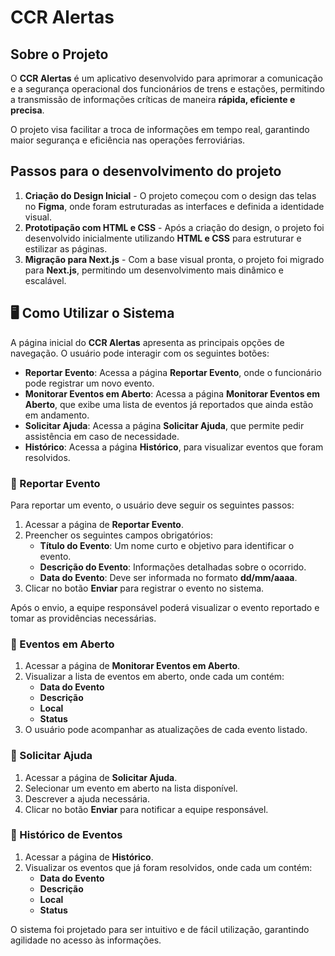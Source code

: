 # CCR Alertas

## Sobre o Projeto

O **CCR Alertas** é um aplicativo desenvolvido para aprimorar a comunicação e a segurança operacional dos funcionários de trens e estações, permitindo a transmissão de informações críticas de maneira **rápida, eficiente e precisa**.

O projeto visa facilitar a troca de informações em tempo real, garantindo maior segurança e eficiência nas operações ferroviárias.

## Passos para o desenvolvimento do projeto

1. **Criação do Design Inicial** - O projeto começou com o design das telas no **Figma**, onde foram estruturadas as interfaces e definida a identidade visual.
2. **Prototipação com HTML e CSS** - Após a criação do design, o projeto foi desenvolvido inicialmente utilizando **HTML e CSS** para estruturar e estilizar as páginas.
3. **Migração para Next.js** - Com a base visual pronta, o projeto foi migrado para **Next.js**, permitindo um desenvolvimento mais dinâmico e escalável.

## 🖥️ Como Utilizar o Sistema

A página inicial do **CCR Alertas** apresenta as principais opções de navegação. O usuário pode interagir com os seguintes botões:

-   **Reportar Evento**: Acessa a página **Reportar Evento**, onde o funcionário pode registrar um novo evento.
-   **Monitorar Eventos em Aberto**: Acessa a página **Monitorar Eventos em Aberto**, que exibe uma lista de eventos já reportados que ainda estão em andamento.
-   **Solicitar Ajuda**: Acessa a página **Solicitar Ajuda**, que permite pedir assistência em caso de necessidade.
-   **Histórico**: Acessa a página **Histórico**, para visualizar eventos que foram resolvidos.

### 📌 Reportar Evento

Para reportar um evento, o usuário deve seguir os seguintes passos:

1. Acessar a página de **Reportar Evento**.
2. Preencher os seguintes campos obrigatórios:
    - **Título do Evento**: Um nome curto e objetivo para identificar o evento.
    - **Descrição do Evento**: Informações detalhadas sobre o ocorrido.
    - **Data do Evento**: Deve ser informada no formato **dd/mm/aaaa**.
3. Clicar no botão **Enviar** para registrar o evento no sistema.

Após o envio, a equipe responsável poderá visualizar o evento reportado e tomar as providências necessárias.

### 📌 Eventos em Aberto

1. Acessar a página de **Monitorar Eventos em Aberto**.
2. Visualizar a lista de eventos em aberto, onde cada um contém:
    - **Data do Evento**
    - **Descrição**
    - **Local**
    - **Status**
3. O usuário pode acompanhar as atualizações de cada evento listado.

### 📌 Solicitar Ajuda

1. Acessar a página de **Solicitar Ajuda**.
2. Selecionar um evento em aberto na lista disponível.
3. Descrever a ajuda necessária.
4. Clicar no botão **Enviar** para notificar a equipe responsável.

### 📌 Histórico de Eventos

1. Acessar a página de **Histórico**.
2. Visualizar os eventos que já foram resolvidos, onde cada um contém:
    - **Data do Evento**
    - **Descrição**
    - **Local**
    - **Status**

O sistema foi projetado para ser intuitivo e de fácil utilização, garantindo agilidade no acesso às informações.
